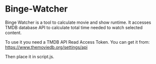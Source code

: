 # Binge-Watcher
Binge Watcher is a tool to calculate movie and show runtime. It accesses TMDB database API to calculate total time needed to watch selected content.

To use it you need a TMDB API Read Access Token. You can get it from: https://www.themoviedb.org/settings/api

Then place it in script.js.
